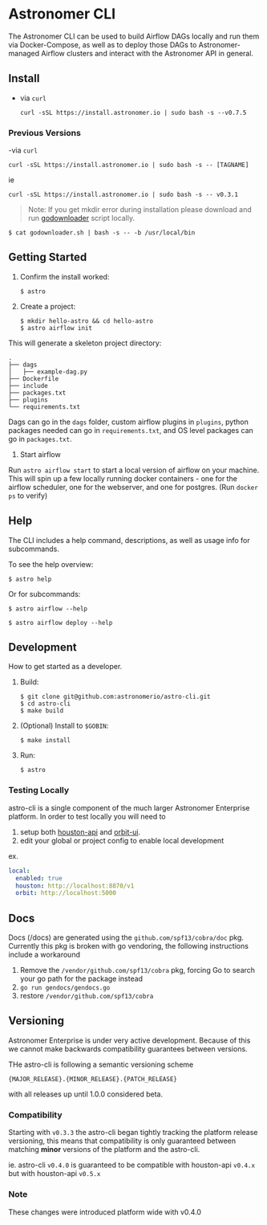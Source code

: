 # Astronomer CLI

The Astronomer CLI can be used to build Airflow DAGs locally and run them via Docker-Compose, as well as to deploy those DAGs to Astronomer-managed Airflow clusters and interact with the Astronomer API in general.

## Install

- via `curl`
    ```
    curl -sSL https://install.astronomer.io | sudo bash -s --v0.7.5
    ```

### Previous Versions

-via `curl`
   ```
   curl -sSL https://install.astronomer.io | sudo bash -s -- [TAGNAME]
   ```
   
ie
   ```
   curl -sSL https://install.astronomer.io | sudo bash -s -- v0.3.1
   ```


> Note: If you get mkdir error during installation please download and run [godownloader](https://raw.githubusercontent.com/astronomerio/astro-cli/master/godownloader.sh) script locally. 

    $ cat godownloader.sh | bash -s -- -b /usr/local/bin

## Getting Started

1. Confirm the install worked:

    ```
    $ astro
    ```

2. Create a project:

    ```
    $ mkdir hello-astro && cd hello-astro
    $ astro airflow init
    ```
    
This will generate a skeleton project directory:
```
.
├── dags
│   ├── example-dag.py
├── Dockerfile
├── include
├── packages.txt
├── plugins
└── requirements.txt

```

Dags can go in the `dags` folder, custom airflow plugins in `plugins`, python packages needed can go in `requirements.txt`, and OS level packages can go in `packages.txt`.

1. Start airflow

Run `astro airflow start` to start a local version of airflow on your machine. This will spin up a few locally running docker containers - one for the airflow scheduler, one for the webserver, and one for postgres.
(Run `docker ps` to verify)

## Help

The CLI includes a help command, descriptions, as well as usage info for subcommands.

To see the help overview:

```
$ astro help
```

Or for subcommands:

```
$ astro airflow --help
```

```
$ astro airflow deploy --help
```

## Development

How to get started as a developer.

1. Build:

    ```
    $ git clone git@github.com:astronomerio/astro-cli.git
    $ cd astro-cli
    $ make build
    ```

1. (Optional) Install to `$GOBIN`:

    ```
    $ make install
    ```

1. Run:

    ```
    $ astro
    ```

### Testing Locally 
astro-cli is a single component of the much larger Astronomer Enterprise platform. In order to test locally you will need to 

1. setup both [houston-api](https://github.com/astronomerio/houston-api) and [orbit-ui](https://github.com/astronomerio/orbit-ui).
2. edit your global or project config to enable local development

ex.

```yaml
local:
  enabled: true
  houston: http://localhost:8870/v1
  orbit: http://localhost:5000
```

## Docs
Docs (/docs) are generated using the `github.com/spf13/cobra/doc` pkg. Currently this pkg is broken with go vendoring, the following instructions include a workaround

1. Remove the `/vendor/github.com/spf13/cobra` pkg, forcing Go to search your go path for the package instead
2. `go run gendocs/gendocs.go`
3. restore `/vendor/github.com/spf13/cobra`

## Versioning

Astronomer Enterprise is under very active development. Because of this we cannot make backwards compatibility guarantees between versions.

THe astro-cli is following a semantic versioning scheme

`{MAJOR_RELEASE}.{MINOR_RELEASE}.{PATCH_RELEASE}`

with all releases up until 1.0.0 considered beta.


### Compatibility
Starting with `v0.3.3` the astro-cli began tightly tracking the platform release versioning, this means that compatibility is only guaranteed between matching __minor__ versions of the platform and the astro-cli.

ie. astro-cli `v0.4.0` is guaranteed to be compatible with houston-api `v0.4.x` but with houston-api `v0.5.x`

### Note
These changes were introduced platform wide with v0.4.0
